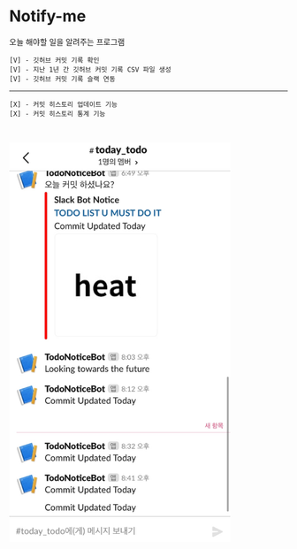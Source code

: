 # Notify-me
오늘 해야할 일을 알려주는 프로그램

```
[V] - 깃허브 커밋 기록 확인
[V] - 지난 1년 간 깃허브 커밋 기록 CSV 파일 생성
[V] - 깃허브 커밋 기록 슬랙 연동
```
---
```
[X] - 커밋 히스토리 업데이트 기능
[X] - 커밋 히스토리 통계 기능
```


<img src="./assets/slack_bot_1.jpg" style="margin-top:30px; width:400px; height= 300px">
